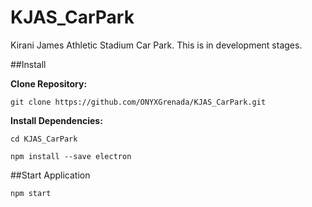 # KJAS_CarPark
Kirani James Athletic Stadium Car Park. This is in development stages.

##Install

**Clone Repository:**
```
git clone https://github.com/ONYXGrenada/KJAS_CarPark.git
```

**Install Dependencies:**
```
cd KJAS_CarPark
```
```
npm install --save electron
```

##Start Application
```
npm start
```
